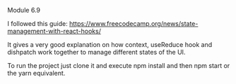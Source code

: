 Module 6.9

I followed this guide: https://www.freecodecamp.org/news/state-management-with-react-hooks/

It gives a very good explanation on how context, useReduce hook and dishpatch work together to manage different states of the UI.

To run the project just clone it and execute npm install and then npm start or the yarn equivalent.
